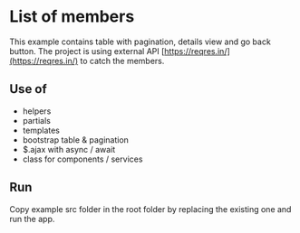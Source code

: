 # List of members 

This example contains table with pagination, details view and go back button.
The project is using external API [https://reqres.in/](https://reqres.in/) to catch the members.

## Use of

- helpers
- partials
- templates
- bootstrap table & pagination
- $.ajax with async / await
- class for components / services

## Run

Copy example src folder in the root folder by replacing the existing one and run the app.